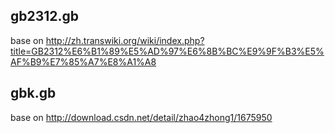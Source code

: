 gb2312.gb
------------------------------------
base on http://zh.transwiki.org/wiki/index.php?title=GB2312%E6%B1%89%E5%AD%97%E6%8B%BC%E9%9F%B3%E5%AF%B9%E7%85%A7%E8%A1%A8

gbk.gb
------------------------------------
base on http://download.csdn.net/detail/zhao4zhong1/1675950
